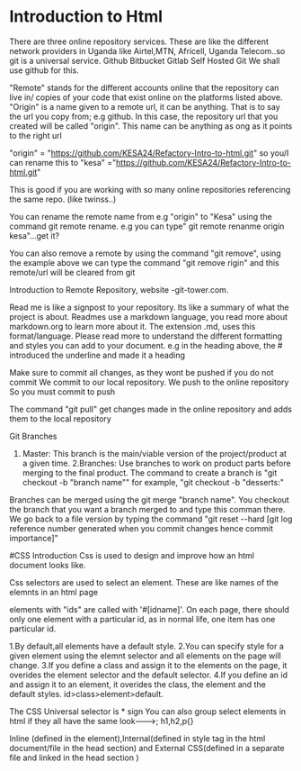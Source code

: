 # Introduction to Html 

There are three online repository services. These are like the different network providers in Uganda like Airtel,MTN, Africell, Uganda Telecom..so git is a universal service.
Github
Bitbucket
Gitlab
Self Hosted Git
We shall use github for this.

"Remote" stands for the different accounts online that the repository can live in/ copies of your code that exist online on the platforms listed above.
"Origin" is a name given to a remote url, it can be anything. That is to say the url you copy from; e.g github. In this case, the repository url that you created will be called "origin". This name can be anything as ong as it points to the right url

"origin" = "https://github.com/KESA24/Refactory-Intro-to-html.git"
so you/I can rename this to "kesa" ="https://github.com/KESA24/Refactory-Intro-to-html.git"

This is good if you are working with so many online repositories referencing the same repo. (like twinss..)

You can rename the remote name from e.g "origin" to "Kesa" using the command git  remote rename. 
e.g you can type" git  remote renanme origin kesa"...get it?

You can also remove a remote by using the command "git remove", using the example above we can type the command          "git remove rigin" and this remote/url will be cleared from git

Introduction to Remote Repository, website -git-tower.com.

Read me is like a signpost to your repository. Its like a summary of what the project is about. 
Readmes use a markdown language, you  read more about markdown.org to learn more about it. The extension .md, uses this format/language. Please read more to understand the different formatting and styles you can add to your document. e.g in the heading above, the # introduced the underline and made it a heading

Make sure to commit all changes, as they wont be pushed if you do not commit
We commit to our local repository.
We push to the online repository
So you must commit to push

The command "git pull" get changes made in the online repository and adds them to the local repository

Git Branches
1. Master: This branch is the main/viable version of the project/product at a given time.
2.Branches: Use branches to work on product parts before merging to the final product. The command to create a branch is "git checkout -b "branch name"" for example, "git checkout -b "desserts:"

Branches can be merged using the git merge "branch name". You checkout the branch that you want a branch merged to and type this comman there.
We go back to a file version by typing the command "git reset --hard [git log reference number generated when you commit changes hence commit importance]"

#CSS Introduction
Css is used to design and improve how an html document looks like.

Css selectors are used to select an element. These are like names of the elemnts in an html page

elements with "ids" are called with '#[idname]'. On each page, there should only one element with a particular id, as in normal life, one item has one particular id.

1.By default,all elements have a default style.
2.You can specify style for a given element using the elemnt selector and all elements on the page will change.
 3.If you define a class and assign it to the elements on the page, it overides the element 
 selector and the default selector.
  4.If you define an id and assign it to an element, it overides the class, the element and the default styles.
     id>class>element>default.

The CSS Universal selector is * sign
You can also group select elements in html if they all have the same look--->; h1,h2,p{}

Inline (defined in the element),Internal(defined in style tag in the html document/file in the head section) and External CSS(defined in a separate file and linked in the head section )